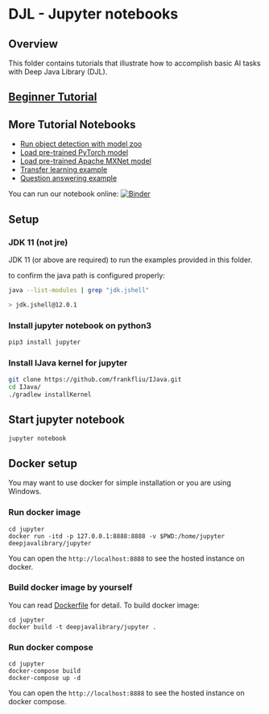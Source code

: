 # DJL - Jupyter notebooks

## Overview

This folder contains tutorials that illustrate how to accomplish basic AI tasks with Deep Java Library (DJL).

## [Beginner Tutorial](tutorial/README.md)

## More Tutorial Notebooks

- [Run object detection with model zoo](object_detection_with_model_zoo.ipynb)
- [Load pre-trained PyTorch model](load_pytorch_model.ipynb)
- [Load pre-trained Apache MXNet model](load_mxnet_model.ipynb)
- [Transfer learning example](transfer_learning_on_cifar10.ipynb)
- [Question answering example](BERTQA.ipynb)

You can run our notebook online: [![Binder](https://mybinder.org/badge_logo.svg)](https://mybinder.org/v2/gh/awslabs/djl/master?filepath=jupyter)

## Setup

### JDK 11 (not jre)

JDK 11 (or above are required) to run the examples provided in this folder.

to confirm the java path is configured properly:

```bash
java --list-modules | grep "jdk.jshell"

> jdk.jshell@12.0.1
```

### Install jupyter notebook on python3

```bash
pip3 install jupyter
```

### Install IJava kernel for jupyter

```bash
git clone https://github.com/frankfliu/IJava.git
cd IJava/
./gradlew installKernel
```

## Start jupyter notebook

```bash
jupyter notebook
```

## Docker setup

You may want to use docker for simple installation or you are using Windows.

### Run docker image

```
cd jupyter
docker run -itd -p 127.0.0.1:8888:8888 -v $PWD:/home/jupyter deepjavalibrary/jupyter
```

You can open the `http://localhost:8888` to see the hosted instance on docker.

### Build docker image by yourself

You can read [Dockerfile](https://github.com/awslabs/djl/blob/master/jupyter/Dockerfile) for detail. To build docker image:

```
cd jupyter
docker build -t deepjavalibrary/jupyter .
```

### Run docker compose

```
cd jupyter
docker-compose build
docker-compose up -d
```

You can open the `http://localhost:8888` to see the hosted instance on docker compose.
